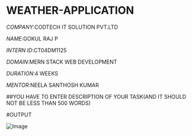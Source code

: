 # WEATHER-APPLICATION

*COMPANY*:CODTECH IT SOLUTION PVT.LTD

*NAME*:GOKUL RAJ P

*INTERN ID*:CT04DM1125

*DOMAIN*:MERN STACK WEB DEVELOPMENT

*DURATION*:4 WEEKS

*MENTOR*:NEELA SANTHOSH KUMAR

##YOU HAVE TO ENTER DESCRIPTION OF YOUR TASK(AND IT SHOULD NOT BE LESS THAN 500 WORDS)

#OUTPUT

![Image](https://github.com/user-attachments/assets/72695df8-8871-4a3e-8ace-b791325c3587)
